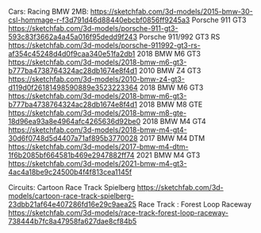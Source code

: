 Cars:
Racing BMW 2MB: https://sketchfab.com/3d-models/2015-bmw-30-csl-hommage-r-f3d791d46d88440ebcbf0856ff9245a3
Porsche 911 GT3 https://sketchfab.com/3d-models/porsche-911-gt3-593c83f3662a4a45a016f95dedd9f243
Porsche 911/992 GT3 RS https://sketchfab.com/3d-models/porsche-911992-gt3-rs-af354c45248d4d0f9caa340e51fa2db1
2018 BMW M6 GT3 https://sketchfab.com/3d-models/2018-bmw-m6-gt3-b777ba4738764324ac28db1674e8f4d1
2010 BMW Z4 GT3 https://sketchfab.com/3d-models/2010-bmw-z4-gt3-d119d0f26181498590889e3523223364
2018 BMW M6 GT3 https://sketchfab.com/3d-models/2018-bmw-m6-gt3-b777ba4738764324ac28db1674e8f4d1
2018 BMW M8 GTE https://sketchfab.com/3d-models/2018-bmw-m8-gte-18d96ea93a8e4964afc4265636d92be0
2018 BMW M4 GT4 https://sketchfab.com/3d-models/2018-bmw-m4-gt4-30d6f0748d5d4407a71af895b3770028
2017 BMW M4 DTM https://sketchfab.com/3d-models/2017-bmw-m4-dtm-1f6b2085bf664581b469e2947882ff74
2021 BMW M4 GT3 https://sketchfab.com/3d-models/2021-bmw-m4-gt3-4ac4a18be9c24500b4f4f813cea1145f


Circuits:
Cartoon Race Track Spielberg https://sketchfab.com/3d-models/cartoon-race-track-spielberg-23dbb21af64e407286fd16e29c9aea25
Race Track : Forest Loop Raceway https://sketchfab.com/3d-models/race-track-forest-loop-raceway-738444b7fc8a47958fa627dae8cf84b5
